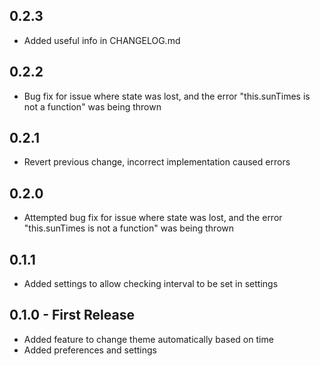 ## 0.2.3
* Added useful info in CHANGELOG.md

## 0.2.2
* Bug fix for issue where state was lost, and the error "this.sunTimes is not a function" was being thrown

## 0.2.1
* Revert previous change, incorrect implementation caused errors

## 0.2.0
* Attempted bug fix for issue where state was lost, and the error "this.sunTimes is not a function" was being thrown

## 0.1.1
* Added settings to allow checking interval to be set in settings

## 0.1.0 - First Release
* Added feature to change theme automatically based on time
* Added preferences and settings
